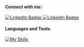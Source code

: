 <!-- ### :woman_technologist: Hi, I am Jessi!

#### Currently:

- Diving back into the React/Node.js/Mongo stack with a personal project after 2 years of professionally coding in Vue.js/Flask/MySQL.

- Reading up on system design patterns.

- Working on running a trail marathon. -->

#### Connect with me:
<a href="https://www.linkedin.com/in/jessivelazquez/" target="_blank">
  <img src="https://img.shields.io/badge/LinkedIn-blue?style=for-the-badge&logo=linkedin&logoColor=white" alt="LinkedIn Badge"/>
</a>
<a href="mailto:jessivelazq1@gmail.com" target="_blank">
  <img src="https://img.shields.io/badge/Gmail-red?style=for-the-badge&logo=gmail&logoColor=white" alt="LinkedIn Badge"/>
</a>

#### Languages and Tools:
[![My Skills](https://skillicons.dev/icons?i=js,py,ts,vue,react,flask,nodejs,html,css,mongodb,mysql,gcp,git,graphql,vscode)](https://skillicons.dev)

